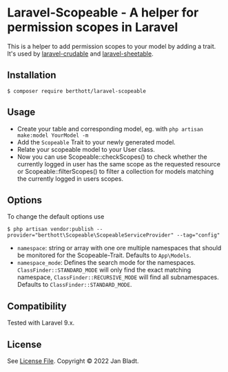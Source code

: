 # Laravel-Scopeable - A helper for permission scopes in Laravel

This is a helper to add permission scopes to your model by adding a trait. It's used by [laravel-crudable](https://github.com/berthott/laravel-crudable) and [laravel-sheetable](https://github.com/syspons-dev/laravel-sheetable).

## Installation

```
$ composer require berthott/laravel-scopeable
```

## Usage

* Create your table and corresponding model, eg. with `php artisan make:model YourModel -m`
* Add the `Scopeable` Trait to your newly generated model.
* Relate your scopeable model to your User class.
* Now you can use Scopeable::checkScopes() to check whether the currently logged in user has the same scope as the requested resource or Scopeable::filterScopes() to filter a collection for models matching the currently logged in users scopes.

## Options

To change the default options use
```
$ php artisan vendor:publish --provider="berthott\Scopeable\ScopeableServiceProvider" --tag="config"
```
* `namespace`: string or array with one ore multiple namespaces that should be monitored for the Scopeable-Trait. Defaults to `App\Models`.
* `namespace_mode`: Defines the search mode for the namespaces. `ClassFinder::STANDARD_MODE` will only find the exact matching namespace, `ClassFinder::RECURSIVE_MODE` will find all subnamespaces. Defaults to `ClassFinder::STANDARD_MODE`.

## Compatibility

Tested with Laravel 9.x.

## License

See [License File](license.md). Copyright © 2022 Jan Bladt.